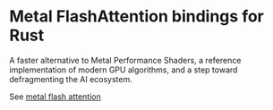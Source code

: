 # Metal FlashAttention bindings for Rust

A faster alternative to Metal Performance Shaders, a reference implementation of modern GPU algorithms, and a step toward defragmenting the AI ecosystem.

See [metal flash attention](https://github.com/philipturner/metal-flash-attention)
